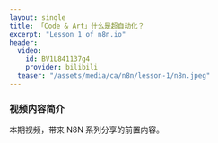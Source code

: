 ```yaml
---
layout: single
title: 「Code & Art」什么是超自动化？
excerpt: "Lesson 1 of n8n.io"
header:
  video:
    id: BV1L841137g4
    provider: bilibili
  teaser: "/assets/media/ca/n8n/lesson-1/n8n.jpeg"
---
```


### 视频内容简介

本期视频，带来 N8N 系列分享的前置内容。
